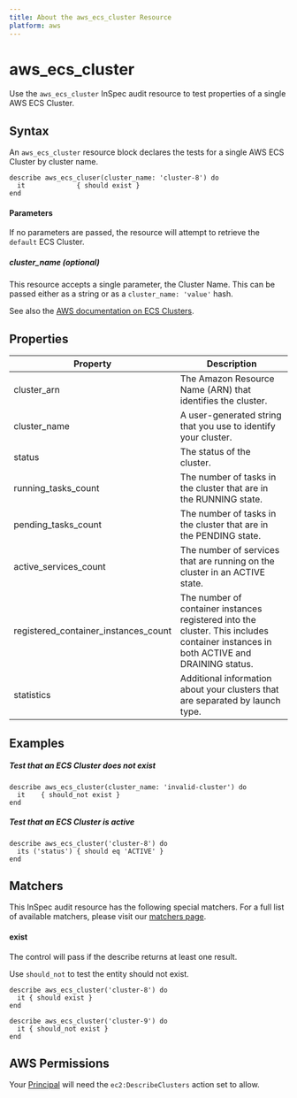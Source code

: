 ```yaml
---
title: About the aws_ecs_cluster Resource
platform: aws
---
```


# aws\_ecs\_cluster

Use the `aws_ecs_cluster` InSpec audit resource to test properties of a single AWS ECS Cluster.

## Syntax

An `aws_ecs_cluster` resource block declares the tests for a single AWS ECS Cluster by cluster name.

    describe aws_ecs_cluser(cluster_name: 'cluster-8') do
      it             { should exist }
    end

#### Parameters

If no parameters are passed, the resource will attempt to retrieve the `default` ECS Cluster.

##### cluster_name _(optional)_

This resource accepts a single parameter, the Cluster Name. 
This can be passed either as a string or as a `cluster_name: 'value'` hash.

See also the [AWS documentation on ECS Clusters](https://docs.aws.amazon.com/AmazonECS/latest/developerguide/ECS_clusters.html).

## Properties

|Property                             | Description|
| ---                                 | --- |
|cluster_arn                          | The Amazon Resource Name (ARN) that identifies the cluster. |
|cluster_name                         | A user-generated string that you use to identify your cluster. |
|status                               | The status of the cluster. |
|running_tasks_count                  | The number of tasks in the cluster that are in the RUNNING state. |
|pending_tasks_count                  | The number of tasks in the cluster that are in the PENDING state.  |
|active_services_count                | The number of services that are running on the cluster in an ACTIVE state. |
|registered_container_instances_count | The number of container instances registered into the cluster. This includes container instances in both ACTIVE and DRAINING status. |
|statistics                           | Additional information about your clusters that are separated by launch type. |
              
## Examples


##### Test that an ECS Cluster does not exist

    describe aws_ecs_cluster(cluster_name: 'invalid-cluster') do
      it    { should_not exist }
    end

##### Test that an ECS Cluster is active

    describe aws_ecs_cluster('cluster-8') do
      its ('status') { should eq 'ACTIVE' }
    end

## Matchers

This InSpec audit resource has the following special matchers. For a full list of available matchers, please visit our [matchers page](https://www.inspec.io/docs/reference/matchers/).

#### exist

The control will pass if the describe returns at least one result.

Use `should_not` to test the entity should not exist.

    describe aws_ecs_cluster('cluster-8') do
      it { should exist }
    end

    describe aws_ecs_cluster('cluster-9') do
      it { should_not exist }
    end

## AWS Permissions

Your [Principal](https://docs.aws.amazon.com/IAM/latest/UserGuide/intro-structure.html#intro-structure-principal) will need the `ec2:DescribeClusters` action set to allow.

